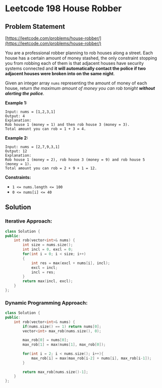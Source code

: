 # Leetcode 198 House Robber

## Problem Statement

[https://leetcode.com/problems/house-robber/](https://leetcode.com/problems/house-robber/)

You are a professional robber planning to rob houses along a street. Each house has a certain amount of money stashed, the only constraint stopping you from robbing each of them is that adjacent houses have security systems connected and **it will automatically contact the police if two adjacent houses were broken into on the same night**.

Given an integer array `nums` representing the amount of money of each house, return _the maximum amount of money you can rob tonight **without alerting the police**_.

**Example 1:**

```
Input: nums = [1,2,3,1]
Output: 4
Explanation: 
Rob house 1 (money = 1) and then rob house 3 (money = 3).
Total amount you can rob = 1 + 3 = 4.
```

**Example 2:**

```
Input: nums = [2,7,9,3,1]
Output: 12
Explanation: 
Rob house 1 (money = 2), rob house 3 (money = 9) and rob house 5 (money = 1).
Total amount you can rob = 2 + 9 + 1 = 12.
```

**Constraints:**

* `1 <= nums.length <= 100`
* `0 <= nums[i] <= 40`

## Solution&#x20;

### Iterative Approach:

```cpp
class Solution {
public:
    int rob(vector<int>& nums) {
        int size = nums.size();
        int incl = 0, excl = 0;
        for(int i = 0; i < size; i++)
        {
            int res = max(excl + nums[i], incl);
            excl = incl;
            incl = res;
        }
        return max(incl, excl);
    }
};
```

### Dynamic Programming Approach:

```cpp
class Solution {
public:
    int rob(vector<int>& nums) {
        if(nums.size() == 1) return nums[0];
        vector<int> max_rob(nums.size(), 0);
        
        max_rob[0] = nums[0];
        max_rob[1] = max(nums[1], max_rob[0]);
        
        for(int i = 2; i < nums.size(); i++){
            max_rob[i] = max(max_rob[i-2] + nums[i], max_rob[i-1]);
        }
        
        return max_rob[nums.size()-1];
    }
};
```
